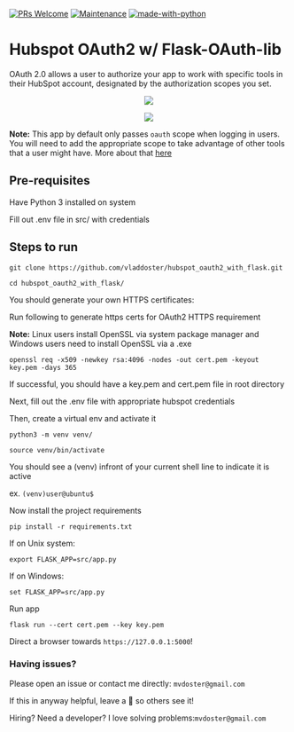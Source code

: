 [![PRs Welcome](https://img.shields.io/badge/PRs-welcome-brightgreen.svg?style=flat-square)](http://makeapullrequest.com) [![Maintenance](https://img.shields.io/badge/Maintained%3F-yes-green.svg)](https://GitHub.com/Naereen/StrapDown.js/graphs/commit-activity) [![made-with-python](https://img.shields.io/badge/Made%20with-Python3-1f425f.svg)](https://www.python.org/)

# Hubspot OAuth2 w/ Flask-OAuth-lib

OAuth 2.0 allows a user to authorize your app to work with specific tools in their HubSpot account, designated by the authorization scopes you set.

<p align="center">
  <img src="https://drive.google.com/uc?id=1nYV6UGshwYHywJVKEtgFdHQzBYWNZYJr">
</p>

<p align="center">
  <img src="https://drive.google.com/uc?id=1n-uED-nfPxFECQLpn2uApsAo-7U84q2T">
</p>

**Note:** This app by default only passes `oauth` scope when logging in users. You will need to add the appropriate scope to take advantage of other tools that a user might have. More about that [here](https://developers.hubspot.com/docs/methods/oauth2/initiate-oauth-integration#scopes)

## Pre-requisites
Have Python 3 installed on system

Fill out .env file in src/ with credentials 

## Steps to run
`git clone https://github.com/vladdoster/hubspot_oauth2_with_flask.git`

`cd hubspot_oauth2_with_flask/`

You should generate your own HTTPS certificates:

Run following to generate https certs for OAuth2 HTTPS requirement

**Note:** Linux users install OpenSSL via system package manager and Windows users need to install OpenSSL via a .exe

`openssl req -x509 -newkey rsa:4096 -nodes -out cert.pem -keyout key.pem -days 365`

If successful, you should have a key.pem and cert.pem file in root directory

Next, fill out the .env file with appropriate hubspot credentials

Then, create a virtual env and activate it

`python3 -m venv venv/`

`source venv/bin/activate`

You should see a (venv) infront of your current shell line to indicate it is active

ex. `(venv)user@ubuntu$`

Now install the project requirements

`pip install -r requirements.txt`

If on Unix system:

`export FLASK_APP=src/app.py`

If on Windows:

`set FLASK_APP=src/app.py`

Run app

`flask run --cert cert.pem --key key.pem`

Direct a browser towards `https://127.0.0.1:5000`!

### Having issues?

Please open an issue or contact me directly: `mvdoster@gmail.com`

If this in anyway helpful, leave a 🌟 so others see it!

Hiring? Need a developer?
I love solving problems:`mvdoster@gmail.com`
